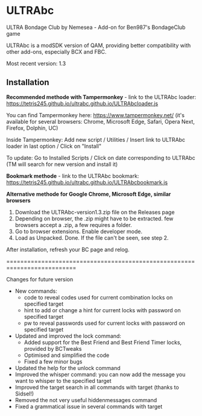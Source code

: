 # ULTRAbc

ULTRA Bondage Club by Nemesea - Add-on for Ben987's BondageClub game

ULTRAbc is a modSDK version of QAM, providing better compatibility with other add-ons, especially BCX and FBC.

Most recent version: 1.3

## Installation 

**Recommended methode with Tampermonkey** - link to the ULTRAbc loader: https://tetris245.github.io/ultrabc.github.io/ULTRAbcloader.js

You can find Tampermonkey here: https://www.tampermonkey.net/ (it's available for several browsers: Chrome, Microsoft Edge, Safari, Opera Next, Firefox, Dolphin, UC)

Inside Tampermonkey: Add new script / Utilities / Insert link to ULTRAbc loader in last option / Click on "Install"

To update: Go to Installed Scripts / Click on date corresponding to ULTRAbc (TM will search for new version and install it)

**Bookmark methode** - link to the ULTRAbc bookmark: https://tetris245.github.io/ultrabc.github.io/ULTRAbcbookmark.js

**Alternative methode for Google Chrome, Microsoft Edge, similar browsers**
1. Download the ULTRAbc-version1.3.zip file on the Releases page
2. Depending on browser, the .zip might have to be extracted. few browsers accept a .zip, a few requires a folder.
3. Go to browser extensions. Enable developer mode.
4. Load as Unpacked. Done. If the file can't be seen, see step 2.

After installation, refresh your BC page and relog.

==========================================================================

Changes for future version

* New commands: 
  - code to reveal codes used for current combination locks on specified target
  - hint to add or change a hint for current locks with password on specified target
  - pw to reveal passwords used for current locks with password on specified target
* Updated and improved the lock command:
  - Added support for the Best Friend and Best Friend Timer locks, provided by BCTweaks
  - Optimised and simplified the code
  - Fixed a few minor bugs
* Updated the help for the unlock command
* Improved the whisper command: you can now add the message you want to whisper to the specified target
* Improved the target search in all commands with target (thanks to Sidsel!)
* Removed the not very useful hiddenmessages command
* Fixed a grammatical issue in several commands with target
